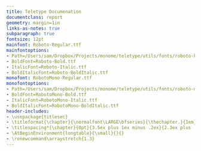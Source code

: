 ```yaml
---
title: Teletype Documenation
documentclass: report
geometry: margin=1in
links-as-notes: true
subparagraph: true
fontsize: 12pt
mainfont: Roboto-Regular.ttf
mainfontoptions:
- Path=/Users/sam/Dropbox/Projects/monome/teletype/utils/fonts/roboto-hinted/
- BoldFont=Roboto-Bold.ttf
- ItalicFont=Roboto-Italic.ttf
- BoldItalicFont=Roboto-BoldItalic.ttf
monofont: RobotoMono-Regular.ttf
monofontoptions:
- Path=/Users/sam/Dropbox/Projects/monome/teletype/utils/fonts/roboto-mono/
- BoldFont=RobotoMono-Bold.ttf
- ItalicFont=RobotoMono-Italic.ttf
- BoldItalicFont=RobotoMono-BoldItalic.ttf
header-includes:
- \usepackage{titlesec}
- \titleformat{\chapter}{\normalfont\LARGE\bfseries}{\thechapter.}{1em}{}
- \titlespacing*{\chapter}{0pt}{3.5ex plus 1ex minus .2ex}{2.3ex plus .2ex}
- \AtBeginEnvironment{longtable}{\small}{}{}
- \renewcommand\arraystretch{1.3}
---
```



